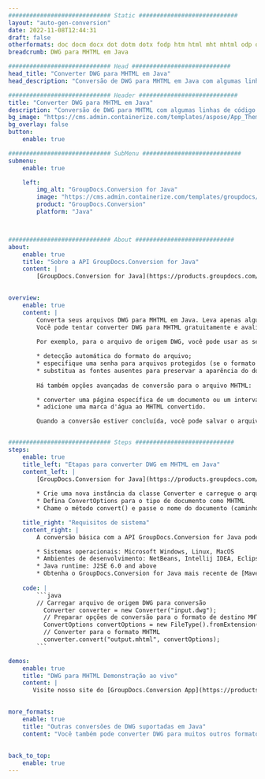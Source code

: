 ```yaml
---
############################# Static ############################
layout: "auto-gen-conversion"
date: 2022-11-08T12:44:31
draft: false
otherformats: doc docm docx dot dotm dotx fodp htm html mht mhtml odp odt otp pot potm potx pps ppsm ppsx ppt pptm pptx rtf
breadcrumb: DWG para MHTML em Java

############################# Head ############################
head_title: "Converter DWG para MHTML em Java"
head_description: "Conversão de DWG para MHTML em Java com algumas linhas de código. Converta mais de 160 formatos de arquivo usando a API de conversão de documentos do GroupDocs para Java"

############################# Header ############################
title: "Converter DWG para MHTML em Java"
description: "Conversão de DWG para MHTML com algumas linhas de código Java"
bg_image: "https://cms.admin.containerize.com/templates/aspose/App_Themes/V3/images/bg/header1.png"
bg_overlay: false
button:
    enable: true

############################# SubMenu ############################
submenu:
    enable: true

    left:
        img_alt: "GroupDocs.Conversion for Java"
        image: "https://cms.admin.containerize.com/templates/groupdocs/images/product-logos/90x90-noborder/groupdocs-conversion-java.png"
        product: "GroupDocs.Conversion"
        platform: "Java"



############################# About ############################
about:
    enable: true
    title: "Sobre a API GroupDocs.Conversion for Java"
    content: |
        [GroupDocs.Conversion for Java](https://products.groupdocs.com/conversion/java/) é uma API avançada de conversão de formato de arquivo para conversão entre formatos populares de imagem e documento, como Microsoft Office, OpenDocument, PDF, HTML, e-mail, CAD. e muito mais com apenas algumas linhas de código. A API nativa detecta automaticamente os formatos dos documentos originais e oferece muitas opções para personalizar os documentos convertidos. Juntamente com a função de extrair informações de um documento, ele também suporta o armazenamento em cache dos resultados da conversão para o disco local por padrão. No entanto, qualquer tipo de armazenamento em cache pode ser suportado pela implementação das interfaces apropriadas - Amazon S3, Dropbox, Google Drive, Windows Azure, Reddis ou quaisquer outras.
    

overview:
    enable: true
    content: |
        Converta seus arquivos DWG para MHTML em Java. Leva apenas algumas linhas de código Java em qualquer plataforma de sua escolha, como Windows, Linux, macOS.
        Você pode tentar converter DWG para MHTML gratuitamente e avaliar a qualidade dos resultados da conversão. Junto com scripts de conversão de arquivo simples, você pode tentar opções mais sofisticadas para carregar o arquivo de origem DWG e armazenar a saída MHTML. 
        
        Por exemplo, para o arquivo de origem DWG, você pode usar as seguintes opções de carregamento:

        * detecção automática do formato do arquivo;
        * especifique uma senha para arquivos protegidos (se o formato de arquivo for compatível);
        * substitua as fontes ausentes para preservar a aparência do documento.
        
        Há também opções avançadas de conversão para o arquivo MHTML:

        * converter uma página específica de um documento ou um intervalo de páginas;
        * adicione uma marca d'água ao MHTML convertido.

        Quando a conversão estiver concluída, você pode salvar o arquivo MHTML no caminho do arquivo local ou em qualquer armazenamento de terceiros, como FTP, Amazon S3, Google Drive, Dropbox etc. Observe - para converter DWG para MHTML, você não precisa instalar nenhum software adicional, como MS Office, Open Office, Adobe Acrobat Reader etc.


############################# Steps ############################
steps:
    enable: true
    title_left: "Etapas para converter DWG em MHTML em Java"
    content_left: |
        [GroupDocs.Conversion for Java](https://products.groupdocs.com/conversion/java/) permite que os desenvolvedores convertam facilmente o arquivo DWG para MHTML com algumas linhas de código.
        
        * Crie uma nova instância da classe Converter e carregue o arquivo DWG com o caminho completo
        * Defina ConvertOptions para o tipo de documento como MHTML
        * Chame o método convert() e passe o nome do documento (caminho completo) e formato (MHTML) como parâmetro

    title_right: "Requisitos de sistema"
    content_right: |
        A conversão básica com a API GroupDocs.Conversion for Java pode ser feita com apenas algumas linhas de código. Nossas APIs são suportadas em todas as principais plataformas e sistemas operacionais. Antes de executar o código abaixo, certifique-se de ter os seguintes pré-requisitos instalados em seu sistema.

        * Sistemas operacionais: Microsoft Windows, Linux, MacOS
        * Ambientes de desenvolvimento: NetBeans, Intellij IDEA, Eclipse, etc.
        * Java runtime: J2SE 6.0 and above
        * Obtenha o GroupDocs.Conversion for Java mais recente de [Maven](https://repository.groupdocs.com/webapp/#/artifacts/browse/tree/General/repo/com/groupdocs/groupdocs-conversion)
         
    code: |
        ```java    
        // Carregar arquivo de origem DWG para conversão
          Converter converter = new Converter("input.dwg");
          // Preparar opções de conversão para o formato de destino MHTML
          ConvertOptions convertOptions = new FileType().fromExtension("mhtml").getConvertOptions();
          // Converter para o formato MHTML
          converter.convert("output.mhtml", convertOptions);
        ```

demos:
    enable: true
    title: "DWG para MHTML Demonstração ao vivo"
    content: |
       Visite nosso site do [GroupDocs.Conversion App](https://products.groupdocs.app/conversion/family) e experimente a conversão de DWG para MHTML agora. A demonstração gratuita tem os seguintes benefícios
          

more_formats:
    enable: true
    title: "Outras conversões de DWG suportadas em Java"
    content: "Você também pode converter DWG para muitos outros formatos de arquivo. Por favor, veja a lista abaixo."
       
       
back_to_top:
    enable: true
---
```

